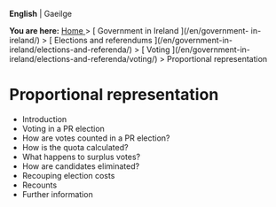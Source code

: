 **English** |  Gaeilge 

**You are here:** [ Home ](/en/) > [ Government in Ireland ](/en/government-
in-ireland/) > [ Elections and referendums ](/en/government-in-
ireland/elections-and-referenda/) > [ Voting ](/en/government-in-
ireland/elections-and-referenda/voting/) > Proportional representation

#  Proportional representation

  * Introduction 
  * Voting in a PR election 
  * How are votes counted in a PR election? 
  * How is the quota calculated? 
  * What happens to surplus votes? 
  * How are candidates eliminated? 
  * Recouping election costs 
  * Recounts 
  * Further information 
